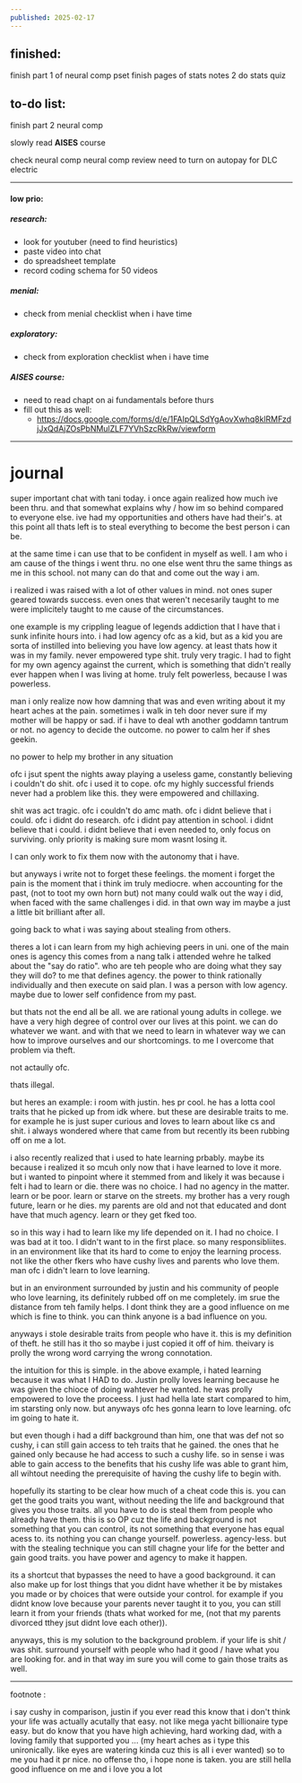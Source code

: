 ```yaml
---
published: 2025-02-17
---
```

## finished:

finish part 1 of neural comp pset
finish pages of stats notes 2
do stats quiz
## to-do list:

finish part 2 neural comp 

slowly read **AISES** course

check neural comp
neural comp review 
need to turn on autopay for DLC electric

----

#### low prio:

##### research:
- look for youtuber (need to find heuristics)
- paste video into chat
- do spreadsheet template
- record coding schema for 50 videos 
##### menial:
- check from menial checklist when i have time
##### exploratory:
- check from exploration checklist when i have time
##### AISES course:
- need to read chapt on ai fundamentals before thurs
- fill out this as well:
	- https://docs.google.com/forms/d/e/1FAIpQLSdYgAovXwhq8klRMFzdjJxQdAjZOsPbNMulZLF7YVhSzcRkRw/viewform

---
# journal

super important chat with tani today. i once again realized how much ive been thru. and that somewhat explains why / how im so behind compared to everyone else. ive had my opportunities and others have had their's. at this point all thats left is to steal everything to become the best person i can be.

at the same time i can use that to be confident in myself as well. I am who i am cause of the things i went thru. no one else went thru the same things as me in this school. not many can do that and come out the way i am.

i realized i was raised with a lot of other values in mind. not ones super geared towards success. even ones that weren't necesarily taught to me were implicitely taught to me cause of the circumstances. 

one example is my crippling league of legends addiction that I have that i sunk infinite hours into. i had low agency ofc as a kid, but as a kid you are sorta of instilled into believing you have low agency. at least thats how it was in my family. never empowered type shit. truly very tragic. I had to fight for my own agency against the current, which is something that didn't really ever happen when I was living at home. truly felt powerless, because I was powerless. 

man i only realize now how damning that was and even writing about it my heart aches at the pain. sometimes i walk in teh door never sure if my mother will be happy or sad. if i have to deal wth another goddamn tantrum or not. no agency to decide the outcome. no power to calm her if shes geekin.

no power to help my brother in any situation 

ofc i jsut spent the nights away playing a useless game, constantly believing i couldn't do shit. ofc i used it to cope. ofc my highly successful friends never had a problem like this. they were empowered and chillaxing.

shit was act tragic. ofc i couldn't do amc math. ofc i didnt believe that i could. ofc i didnt do research. ofc i didnt pay attention in school. i didnt believe that i could. i didnt believe that i even needed to, only focus on surviving. only priority is making sure mom wasnt losing it.

I can only work to fix them now with the autonomy that i have. 

but anyways i write not to forget these feelings. the moment i forget the pain is the moment that i think im truly mediocre. when accounting for the past, (not to toot my own horn but) not many could walk out the way i did, when faced with the same challenges i did. in that own way im maybe a just a little bit brilliant after all.

going back to what i was saying about stealing from others. 

theres a lot i can learn from my high achieving peers in uni. one of the main ones is agency this comes from a nang talk i attended wehre he talked about the "say do ratio". who are teh people who are doing what they say they will do? to me that defines agency. the power to think rationally individually and then execute on said plan. I was a person with low agency. maybe due to lower self confidence from my past.

but thats not the end all be all. we are rational young adults in college. we have a very high degree of control over our lives at this point. we can do whatever we want. and with that we need to learn in whatever way we can how to improve ourselves and our shortcomings. to me I overcome that problem via theft.

not actaully ofc.

thats illegal.

but heres an example: i room with justin. hes pr cool. he has a lotta cool traits that he picked up from idk where. but these are desirable traits to me. for example he is just super curious and loves to learn about like cs and shit. i always wondered where that came from but recently its been rubbing off on me a lot. 

i also recently realized that i used to hate learning prbably. maybe its because i realized it so mcuh only now that i have learned to love it more. but i wanted to pinpoint where it stemmed from and likely it was because i felt i had to learn or die. there was no choice. I had no agency in the matter. learn or be poor. learn or starve on the streets. my brother has a very rough future, learn or he dies. my parents are old and not that educated and dont have that much agency. learn or they get fked too.

so in this way i had to learn like my life depended on it. I had no choice. I was bad at it too. I didn't want to in the first place. so many responsibliites. in an environment like that its hard to come to enjoy the learning process. not like the other fkers who have cushy lives and parents who love them. man ofc i didn't learn to love learning. 

but in an environment surrounded by justin and his community of people who love learning, its definitely rubbed off on me completely. im srue the distance from teh family helps. I dont think they are a good influence on me which is fine to think. you can think anyone is a bad influence on you. 

anyways i stole desirable traits from people who have it. this is my definition of theft. he still has it tho so maybe i just copied it off of him. theivary is prolly the wrong word carrying the wrong connotation.

the intuition for this is simple. in the above example, i hated learning because it was what I HAD to do. Justin prolly loves learning because he was given the chioce of doing wahtever he wanted. he was prolly empowered to love the proceess. I just had hella late start compared to him, im starsting only now. but anyways ofc hes gonna learn to love learning. ofc im going to hate it. 

but even though i had a diff background than him, one that was def not so cushy, i can still gain access to teh traits that he gained. the ones that he gained only because he had access to such a cushy life. so in sense i was able to gain access to the benefits that his cushy life was able to grant him, all wihtout needing the prerequisite of having the cushy life to begin with. 

hopefully its starting to be clear how much of a cheat code this is. you can get the good traits you want, without needing the life and background that gives you those traits. all you have to do is steal them from people who already have them. this is so OP cuz the life and background is not something that you can control, its not something that everyone has equal acess to. its nothing you can change yourself. powerless. agency-less. but with the stealing technique you can still chagne your life for the better and gain good traits. you have power and agency to make it happen.

its a shortcut that bypasses the need to have a good background. it can also make up for lost things that you didnt have whether it be by mistakes you made or by choices that were outside your control. for example if you didnt know love because your parents never taught it to you, you can still learn it from your friends (thats what worked for me, (not that my parents divorced tthey jsut didnt love each other)).

anyways, this is my solution to the background problem. if your life is shit / was shit. surround yourself with people who had it good / have what you are looking for. and in that way im sure you will come to gain those traits as well. 

----

footnote :

i say cushy in comparison, justin if you ever read this know that i don't think your life was actually acutally that easy. not like mega yacht billionaire type easy. but do know that you have high achieving, hard working dad, with a loving family  that supported you ... (my heart aches as i type this unironically. like eyes are watering kinda cuz this is all i ever wanted) so to me you had it pr nice. no offense tho, i hope none is taken. you are still hella good influence on me and i love you a lot
